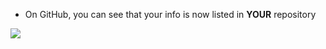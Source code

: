 
* On GitHub, you can see that your info is now listed in **YOUR** repository

![](images/github-pr1.jpg)

